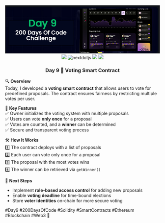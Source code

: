 <div align="center">
  <br />
      <img src="https://github.com/iamjohncaleb/200-Days-Of-Code-Challenge/blob/main/Thumbnails/Day%209.jpg" alt="Project Banner">

  <div>
    <img src="https://img.shields.io/badge/solidity-363636?style=for-the-badge&logo=solidity&logoColor=white" />
    <img src="https://img.shields.io/badge/-Next_JS-black?style=for-the-badge&logoColor=white&logo=nextdotjs&color=000000" alt="nextdotjs" />
    <img src="https://img.shields.io/badge/web3.js-F16822?style=for-the-badge&logo=web3dotjs&logoColor=white" />
    <img src="https://img.shields.io/badge/hardhat-F3BA2F?style=for-the-badge&logo=ethereum&logoColor=black" />
  </div>

  <h3 align="center">Day 9 📅 Voting Smart Contract </h3>
</div>

🔍 **Overview**  
Today, I developed a **voting smart contract** that allows users to vote for predefined proposals. The contract ensures fairness by restricting multiple votes per user.  

📜 **Key Features**  
✅ Owner initializes the voting system with multiple proposals  
✅ Users can vote **only once** for a proposal  
✅ Votes are counted, and a **winner** can be determined  
✅ Secure and transparent voting process  

🛠️ **How It Works**  
1️⃣ The contract deploys with a list of proposals  
2️⃣ Each user can vote only once for a proposal  
3️⃣ The proposal with the most votes wins  
4️⃣ The winner can be retrieved via `getWinner()`  

🔗 **Next Steps**  
- Implement **role-based access control** for adding new proposals  
- Enable **voting deadline** for time-bound elections  
- Store **voter identities** on-chain for more secure voting  

#Day9 #200DaysOfCode #Solidity #SmartContracts #Ethereum #Blockchain #Web3 🚀
